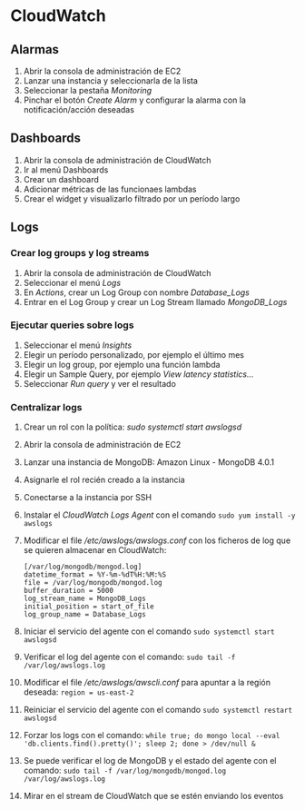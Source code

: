 # CloudWatch

## Alarmas

1. Abrir la consola de administración de EC2
1. Lanzar una instancia y seleccionarla de la lista
1. Seleccionar la pestaña *Monitoring*
1. Pinchar el botón *Create Alarm* y configurar la alarma con la notificación/acción deseadas

## Dashboards

1. Abrir la consola de administración de CloudWatch
1. Ir al menú Dashboards
1. Crear un dashboard
1. Adicionar métricas de las funcionaes lambdas
1. Crear el widget y visualizarlo filtrado por un período largo

## Logs

### Crear log groups y log streams

1. Abrir la consola de administración de CloudWatch
1. Seleccionar el menú *Logs*
1. En *Actions*, crear un Log Group con nombre *Database_Logs*
1. Entrar en el Log Group y crear un Log Stream llamado *MongoDB_Logs*

### Ejecutar queries sobre logs

1. Seleccionar el menú *Insights*
1. Elegir un período personalizado, por ejemplo el último mes
1. Elegir un log group, por ejemplo una función lambda
1. Elegir un Sample Query, por ejemplo *View latency statistics...*
1. Seleccionar *Run query* y ver el resultado

### Centralizar logs

1. Crear un rol con la política: *sudo systemctl start awslogsd*
1. Abrir la consola de administración de EC2
1. Lanzar una instancia de MongoDB: Amazon Linux - MongoDB 4.0.1
1. Asignarle el rol recién creado a la instancia
1. Conectarse a la instancia por SSH
1. Instalar el *CloudWatch Logs Agent* con el comando `sudo yum install -y awslogs`
1. Modificar el file */etc/awslogs/awslogs.conf* con los ficheros de log que se quieren almacenar en CloudWatch:

    ```
    [/var/log/mongodb/mongod.log]
    datetime_format = %Y-%m-%dT%H:%M:%S
    file = /var/log/mongodb/mongod.log
    buffer_duration = 5000
    log_stream_name = MongoDB_Logs
    initial_position = start_of_file
    log_group_name = Database_Logs
    ```

1. Iniciar el servicio del agente con el comando `sudo systemctl start awslogsd`
1. Verificar el log del agente con el comando: `sudo tail -f /var/log/awslogs.log`
1. Modificar el file */etc/awslogs/awscli.conf* para apuntar a la región deseada: `region = us-east-2`
1. Reiniciar el servicio del agente con el comando `sudo systemctl restart awslogsd`
1. Forzar los logs con el comando: `while true; do mongo local --eval 'db.clients.find().pretty()'; sleep 2; done > /dev/null &`
1. Se puede verificar el log de MongoDB y el estado del agente con el comando: `sudo tail -f /var/log/mongodb/mongod.log /var/log/awslogs.log`
1. Mirar en el stream de CloudWatch que se estén enviando los eventos



